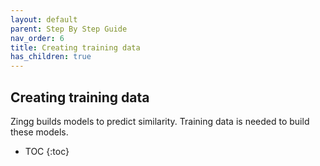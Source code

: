 ```yaml
---
layout: default
parent: Step By Step Guide
nav_order: 6
title: Creating training data
has_children: true
---
```

## Creating training data
Zingg builds models to predict similarity. Training data is needed to build these models. 

- TOC
{:toc}



